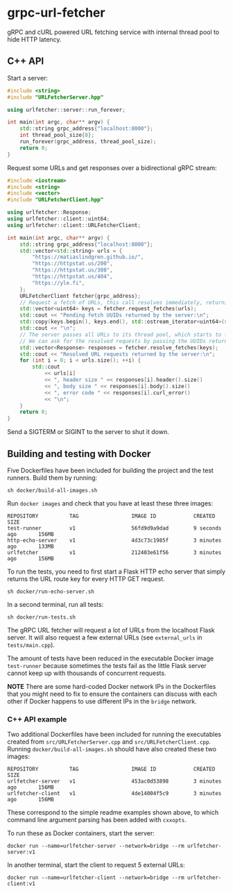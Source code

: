 # grpc-url-fetcher

gRPC and cURL powered URL fetching service with internal thread pool to hide HTTP latency.

## C++ API

Start a server:
```c++
#include <string>
#include "URLFetcherServer.hpp"

using urlfetcher::server::run_forever;

int main(int argc, char** argv) {
    std::string grpc_address{"localhost:8000"};
    int thread_pool_size{8};
    run_forever(grpc_address, thread_pool_size);
    return 0;
}
```

Request some URLs and get responses over a bidirectional gRPC stream:
```c++
#include <iostream>
#include <string>
#include <vector>
#include "URLFetcherClient.hpp"

using urlfetcher::Response;
using urlfetcher::client::uint64;
using urlfetcher::client::URLFetcherClient;

int main(int argc, char** argv) {
    std::string grpc_address{"localhost:8000"};
    std::vector<std::string> urls = {
        "https://matiaslindgren.github.io/",
        "https://httpstat.us/200",
        "https://httpstat.us/308",
        "https://httpstat.us/404",
        "https://yle.fi",
    };
    URLFetcherClient fetcher{grpc_address};
    // Request a fetch of URLs, this call resolves immediately, returning a list of keys
    std::vector<uint64> keys = fetcher.request_fetches(urls);
    std::cout << "Pending fetch UUIDs returned by the server:\n";
    std::copy(keys.begin(), keys.end(), std::ostream_iterator<uint64>(std::cout, " "));
    std::cout << "\n";
    // The server passes all URLs to its thread pool, which starts to fetch them with cURL
    // We can ask for the resolved requests by passing the UUIDs returned by the server
    std::vector<Response> responses = fetcher.resolve_fetches(keys);
    std::cout << "Resolved URL requests returned by the server:\n";
    for (int i = 0; i < urls.size(); ++i) {
        std::cout
            << urls[i]
            << ", header size " << responses[i].header().size()
            << ", body size " << responses[i].body().size()
            << ", error code " << responses[i].curl_error()
            << "\n";
    }
    return 0;
}
```

Send a SIGTERM or SIGINT to the server to shut it down.


## Building and testing with Docker

Five Dockerfiles have been included for building the project and the test runners.
Build them by running:
```
sh docker/build-all-images.sh
```
Run `docker images` and check that you have at least these three images:
```
REPOSITORY          TAG                 IMAGE ID            CREATED             SIZE
test-runner         v1                  56fd9d9a9dad        9 seconds ago       156MB
http-echo-server    v1                  4d3c73c1985f        3 minutes ago       133MB
urlfetcher          v1                  212403e61f56        3 minutes ago       156MB
```
To run the tests, you need to first start a Flask HTTP echo server that simply returns the URL route key for every HTTP GET request.
```
sh docker/run-echo-server.sh
```
In a second terminal, run all tests:
```
sh docker/run-tests.sh
```
The gRPC URL fetcher will request a lot of URLs from the localhost Flask server.
It will also request a few external URLs (see `external_urls` in `tests/main.cpp`).

The amount of tests have been reduced in the executable Docker image `test-runner` because sometimes the tests fail as the little Flask server cannot keep up with thousands of concurrent requests.

**NOTE** There are some hard-coded Docker network IPs in the Dockerfiles that you might need to fix to ensure the containers can discuss with each other if Docker happens to use different IPs in the `bridge` network.

### C++ API example

Two additional Dockerfiles have been included for running the executables created from `src/URLFetcherServer.cpp` and `src/URLFetcherClient.cpp`.
Running `docker/build-all-images.sh` should have also created these two images:
```
REPOSITORY          TAG                 IMAGE ID            CREATED             SIZE
urlfetcher-server   v1                  453ac0d53898        3 minutes ago       156MB
urlfetcher-client   v1                  4de14004f5c9        3 minutes ago       156MB
```
These correspond to the simple readme examples shown above, to which command line argument parsing has been added with `cxxopts`.

To run these as Docker containers, start the server:
```
docker run --name=urlfetcher-server --network=bridge --rm urlfetcher-server:v1
```
In another terminal, start the client to request 5 external URLs:
```
docker run --name=urlfetcher-client --network=bridge --rm urlfetcher-client:v1
```
